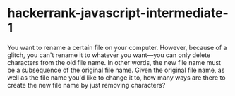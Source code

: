 # hackerrank-javascript-intermediate-1
You want to rename a certain file on your computer. However, because of a glitch, you can't rename it to whatever you want—you can only delete characters from the old file name. In other words, the new file name must be a subsequence of the original file name. Given the original file name, as well as the file name you'd like to change it to, how many ways are there to create the new file name by just removing characters?
